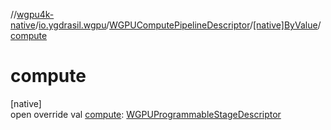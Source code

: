 //[wgpu4k-native](../../../../index.md)/[io.ygdrasil.wgpu](../../index.md)/[WGPUComputePipelineDescriptor](../index.md)/[[native]ByValue](index.md)/[compute](compute.md)

# compute

[native]\
open override val [compute](compute.md): [WGPUProgrammableStageDescriptor](../../-w-g-p-u-programmable-stage-descriptor/index.md)